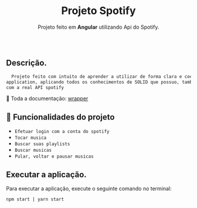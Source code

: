 <h1 align="center"> Projeto Spotify </h1>
<p align="center">
  Projeto feito em <strong>Angular</strong> utilizando Api do Spotify.
</p>
<br></br>

## Descrição.


```sh
  Projeto feito com intuito de aprender a utilizar de forma clara e coesa uma API disponivel com um framework single page 
application, aplicando todos os conhecimentos de SOLID que possuo, também, utilizei um wrapper para facilitar a comunicação
com a real API spotify
```

🔗 Toda a documentação: <a href="https://github.com/thelinmichael/spotify-web-api-node.git">wrapper</a>

## :hammer:  Funcionalidades do projeto

- `Efetuar login com a conta do spotify`
- `Tocar musica`
- `Buscar suas playlists` 
- `Buscar musicas` 
- `Pular, voltar e pausar musicas`

## Executar a aplicação.
Para executar a aplicação, execute o seguinte comando no terminal:
```sh
npm start | yarn start
```
